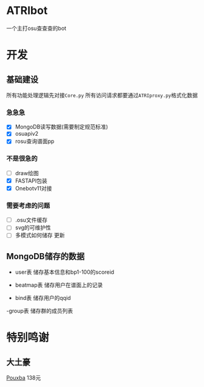 # ATRIbot
一个主打osu查查查的bot

# 开发

## 基础建设

所有功能处理逻辑先对接`Core.py`
所有访问请求都要通过`ATRIproxy.py`格式化数据

### 急急急

- [x] MongoDB读写数据(需要制定规范标准)
- [x] osuapiv2
- [x] rosu查询谱面pp
  
### 不是很急的
- [ ] draw绘图
- [x] FASTAPI包装
- [x] Onebotv11对接

### 需要考虑的问题

- [ ] .osu文件缓存
- [ ] svg的可维护性
- [ ] 多模式如何储存 更新

## MongoDB储存的数据

- user表
储存基本信息和bp1-100的scoreid

- beatmap表
储存用户在谱面上的记录

- bind表
储存用户的qqid

-group表
储存群的成员列表

# 特别鸣谢

## 大土豪

[Pouxba](https://osu.ppy.sh/users/16378561) 138元 